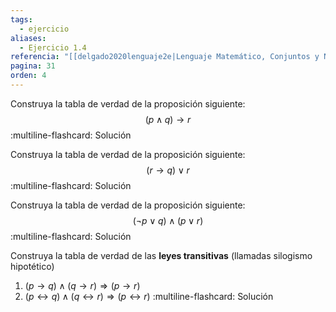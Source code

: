 ```yaml
---
tags:
  - ejercicio
aliases:
  - Ejercicio 1.4
referencia: "[[delgado2020lenguaje2e|Lenguaje Matemático, Conjuntos y Números (2a ed)]]"
pagina: 31
orden: 4
---
```

Construya la tabla de verdad de la proposición siguiente:
$$(p \land q) \rightarrow r$$
:multiline-flashcard:
Solución

Construya la tabla de verdad de la proposición siguiente:
$$(r \rightarrow q) \lor r$$
:multiline-flashcard:
Solución

Construya la tabla de verdad de la proposición siguiente:
$$(\neg p \lor q) \land (p \lor r)$$
:multiline-flashcard:
Solución

Construya la tabla de verdad de las **leyes transitivas** (llamadas silogismo hipotético)
1. $(p \rightarrow q) \land (q \rightarrow r) \Longrightarrow (p \rightarrow r)$
2. $(p \leftrightarrow q) \land (q \leftrightarrow r) \Longrightarrow (p \leftrightarrow r)$
:multiline-flashcard:
Solución
